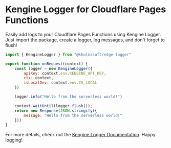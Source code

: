 # Kengine Logger for Cloudflare Pages Functions

Easily add logs to your Cloudflare Pages Functions using Kengine Logger. Just import the package, create a logger, log messages, and don't forget to flush!

```javascript
import { KengineLogger } from "@khulnasoft/edge-logger"

export function onRequest(context) {
    const logger = new KengineLogger({
        apiKey: context.env.KENGINE_API_KEY,
        ctx: context,
        isLocalDev: context.env.IS_LOCAL
    })

    logger.info("Hello from the serverless world!")

    context.waitUntil(logger.flush());
    return new Response(JSON.stringify({
        message: "Hello from the serverless world!"
    }))
}
```
For more details, check out the [Kengine Logger Documentation](https://github.com/kengine/edge-logger). Happy logging!
